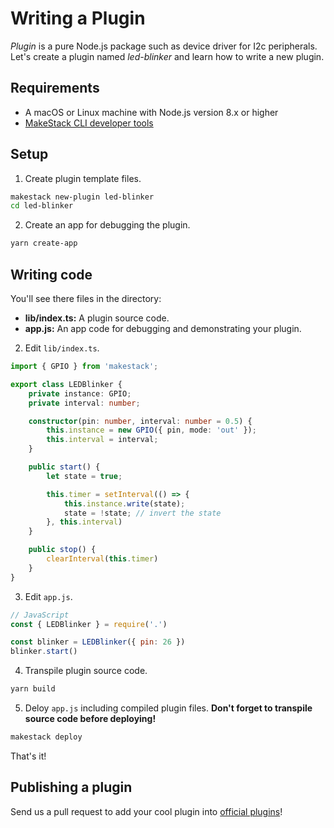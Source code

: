 # Writing a Plugin

*Plugin* is a pure Node.js package such as device driver for I2c peripherals. Let's
create a plugin named *led-blinker* and learn how to write a new plugin.

Requirements
-------------

- A macOS or Linux machine with Node.js version 8.x or higher
- [MakeStack CLI developer tools](https://www.npmjs.com/package/makestack-sdk)

Setup
------

1. Create plugin template files.

```bash
makestack new-plugin led-blinker
cd led-blinker
```

2. Create an app for debugging the plugin.

```bash
yarn create-app
```

Writing code
------------

You'll see there files in the directory:

- **lib/index.ts:** A plugin source code.
- **app.js:** An app code for debugging and demonstrating your plugin.

2. Edit `lib/index.ts`.

```typescript
import { GPIO } from 'makestack';

export class LEDBlinker {
    private instance: GPIO;
    private interval: number;

    constructor(pin: number, interval: number = 0.5) {
        this.instance = new GPIO({ pin, mode: 'out' });
        this.interval = interval;
    }

    public start() {
        let state = true;

        this.timer = setInterval(() => {
            this.instance.write(state);
            state = !state; // invert the state
        }, this.interval)
    }

    public stop() {
        clearInterval(this.timer)
    }
}
```

3. Edit `app.js`.

```js
// JavaScript
const { LEDBlinker } = require('.')

const blinker = LEDBlinker({ pin: 26 })
blinker.start()
```

4. Transpile plugin source code.

```bash
yarn build
```

5. Deloy `app.js` including compiled plugin files. **Don't forget to transpile source code before deploying!**

```bash
makestack deploy
```

That's it!

Publishing a plugin
-------------------

Send us a pull request to add your cool plugin into [official plugins](https://github.com/makestack/makestack/tree/master/plugins)!
